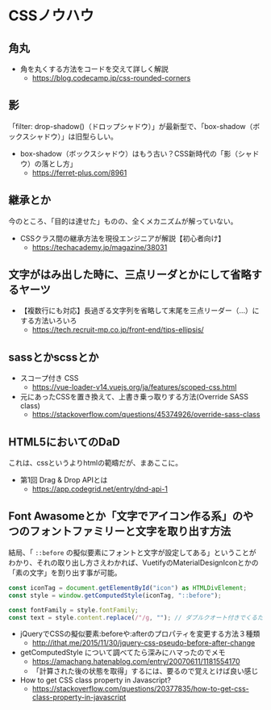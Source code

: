 # CSSノウハウ

## 角丸

- 角を丸くする方法をコードを交えて詳しく解説
  - https://blog.codecamp.jp/css-rounded-corners

## 影

「filter: drop-shadow()（ドロップシャドウ）」が最新型で、「box-shadow（ボックスシャドウ）」は旧型らしい。

- box-shadow（ボックスシャドウ）はもう古い？CSS新時代の「影（シャドウ）の落とし方」
  - https://ferret-plus.com/8961

## 継承とか

今のところ、「目的は達せた」ものの、全くメカニズムが解っていない。

- CSSクラス間の継承方法を現役エンジニアが解説【初心者向け】
  - https://techacademy.jp/magazine/38031

## 文字がはみ出した時に、三点リーダとかにして省略するヤーツ

- 【複数行にも対応】長過ぎる文字列を省略して末尾を三点リーダー（…）にする方法いろいろ
  - https://tech.recruit-mp.co.jp/front-end/tips-ellipsis/


## sassとかscssとか

- スコープ付き CSS
  - https://vue-loader-v14.vuejs.org/ja/features/scoped-css.html
- 元にあったCSSを置き換えて、上書き乗っ取りする方法(Override SASS class)
  - https://stackoverflow.com/questions/45374926/override-sass-class

## HTML5においてのDaD

これは、cssというよりhtmlの範疇だが、まあここに。

- 第1回 Drag & Drop APIとは
  - https://app.codegrid.net/entry/dnd-api-1

## Font Awasomeとか「文字でアイコン作る系」のやつのフォントファミリーと文字を取り出す方法

結局、「 `::before` の擬似要素にフォントと文字が設定してある」ということがわかり、それの取り出し方さえわかれば、VuetifyのMaterialDesignIconとかの「素の文字」を割り出す事が可能。

```TypeScript
const iconTag = document.getElementById("icon") as HTMLDivElement;
const style = window.getComputedStyle(iconTag, "::before");

const fontFamily = style.fontFamily;
const text = style.content.replace(/"/g, ""); // ダブルクオート付きでくるため
```

- jQueryでCSSの擬似要素:beforeや:afterのプロパティを変更する方法３種類
  - http://ithat.me/2015/11/30/jquery-css-pseudo-before-after-change
- getComputedStyle について調べてたら深みにハマったのでメモ
  - https://amachang.hatenablog.com/entry/20070611/1181554170
  - 「計算された後の状態を取得」するには、要るので覚えとけば良い感じ
- How to get CSS class property in Javascript?
  - https://stackoverflow.com/questions/20377835/how-to-get-css-class-property-in-javascript

